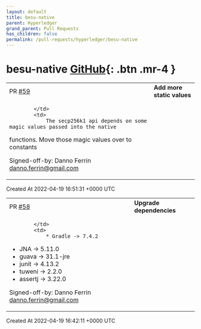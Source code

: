 ```yaml
---
layout: default
title: besu-native
parent: Hyperledger
grand_parent: Pull Requests
has_children: false
permalink: /pull-requests/hyperledger/besu-native
---
```


# besu-native <span class="fs-3 right-align">[GitHub](https://github.com/hyperledger/besu-native){: .btn .mr-4 }</span>


<div>
    <table>
        <tr>
            <td>
                PR <a href="https://github.com/hyperledger/besu-native/pull/59" class=".btn">#59</a>
            </td>
            <td>
                <b>
                    Add more static values
                </b>
            </td>
        </tr>
        <tr>
            <td>
                
            </td>
            <td>
                The secp256k1 api depends on some magic values passed into the native
functions.  Move those magic values over to constants

Signed-off-by: Danno Ferrin <danno.ferrin@gmail.com>
            </td>
        </tr>
    </table>
    <div class="right-align">
        Created At 2022-04-19 16:51:31 +0000 UTC
    </div>
</div>

<div>
    <table>
        <tr>
            <td>
                PR <a href="https://github.com/hyperledger/besu-native/pull/58" class=".btn">#58</a>
            </td>
            <td>
                <b>
                    Upgrade dependencies
                </b>
            </td>
        </tr>
        <tr>
            <td>
                
            </td>
            <td>
                * Gradle -> 7.4.2
* JNA -> 5.11.0
* guava -> 31.1-jre
* junit -> 4.13.2
* tuweni -> 2.2.0
* assertj -> 3.22.0

Signed-off-by: Danno Ferrin <danno.ferrin@gmail.com>
            </td>
        </tr>
    </table>
    <div class="right-align">
        Created At 2022-04-19 16:42:11 +0000 UTC
    </div>
</div>

